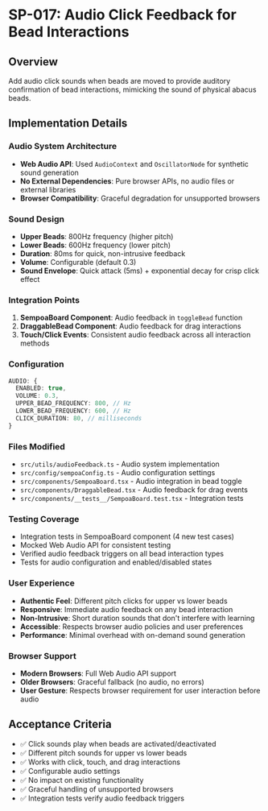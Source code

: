 # SP-017: Audio Click Feedback for Bead Interactions

## Overview
Add audio click sounds when beads are moved to provide auditory confirmation of bead interactions, mimicking the sound of physical abacus beads.

## Implementation Details

### Audio System Architecture
- **Web Audio API**: Used `AudioContext` and `OscillatorNode` for synthetic sound generation
- **No External Dependencies**: Pure browser APIs, no audio files or external libraries
- **Browser Compatibility**: Graceful degradation for unsupported browsers

### Sound Design
- **Upper Beads**: 800Hz frequency (higher pitch)
- **Lower Beads**: 600Hz frequency (lower pitch)  
- **Duration**: 80ms for quick, non-intrusive feedback
- **Volume**: Configurable (default 0.3)
- **Sound Envelope**: Quick attack (5ms) + exponential decay for crisp click effect

### Integration Points
1. **SempoaBoard Component**: Audio feedback in `toggleBead` function
2. **DraggableBead Component**: Audio feedback for drag interactions
3. **Touch/Click Events**: Consistent audio feedback across all interaction methods

### Configuration
```typescript
AUDIO: {
  ENABLED: true,
  VOLUME: 0.3,
  UPPER_BEAD_FREQUENCY: 800, // Hz
  LOWER_BEAD_FREQUENCY: 600, // Hz  
  CLICK_DURATION: 80, // milliseconds
}
```

### Files Modified
- `src/utils/audioFeedback.ts` - Audio system implementation
- `src/config/sempoaConfig.ts` - Audio configuration settings
- `src/components/SempoaBoard.tsx` - Audio integration in bead toggle
- `src/components/DraggableBead.tsx` - Audio feedback for drag events
- `src/components/__tests__/SempoaBoard.test.tsx` - Integration tests

### Testing Coverage
- Integration tests in SempoaBoard component (4 new test cases)
- Mocked Web Audio API for consistent testing
- Verified audio feedback triggers on all bead interaction types
- Tests for audio configuration and enabled/disabled states

### User Experience
- **Authentic Feel**: Different pitch clicks for upper vs lower beads
- **Responsive**: Immediate audio feedback on any bead interaction
- **Non-Intrusive**: Short duration sounds that don't interfere with learning
- **Accessible**: Respects browser audio policies and user preferences
- **Performance**: Minimal overhead with on-demand sound generation

### Browser Support
- **Modern Browsers**: Full Web Audio API support
- **Older Browsers**: Graceful fallback (no audio, no errors)
- **User Gesture**: Respects browser requirement for user interaction before audio

## Acceptance Criteria
- ✅ Click sounds play when beads are activated/deactivated
- ✅ Different pitch sounds for upper vs lower beads
- ✅ Works with click, touch, and drag interactions
- ✅ Configurable audio settings
- ✅ No impact on existing functionality
- ✅ Graceful handling of unsupported browsers
- ✅ Integration tests verify audio feedback triggers
